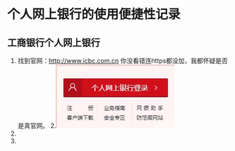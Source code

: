 # 个人网上银行的使用便捷性记录
## 工商银行个人网上银行
1. 找到官网：http://www.icbc.com.cn 你没看错连https都没加，我都怀疑是否是真官网。
2.![](img/1.jpg '然后跳转到这个链接，终于有加密了，不然的话我都不敢登录了')
3.
4.

